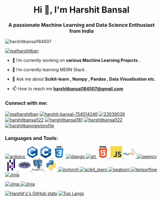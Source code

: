 <h1 align="center">Hi 👋, I'm Harshit Bansal</h1>
<h3 align="center">A passionate Machine Learning and Data Science Enthusiast from India</h3>

<p align="left"> <img src="https://komarev.com/ghpvc/?username=harshitbansal184507&label=Profile%20views&color=0e75b6&style=flat" alt="harshitbansal184507" /> </p>

<p align="left"> <a href="https://twitter.com/realharshitban" target="blank"><img src="https://img.shields.io/twitter/follow/realharshitban?logo=twitter&style=for-the-badge" alt="realharshitban" /></a> </p>

- 🔭 I’m currently working on **various Machine Learning Projects .**  

- 🌱 I’m currently learning MERN Stack .

- 💬 Ask me about **Scikit-learn , Numpy , Pandas , Data Visualisation etc.**

- 📫 How to reach me **harshitbansal184507@gmail.com**

<h3 align="left">Connect with me:</h3>
<p align="left">
<a href="https://twitter.com/realharshitban" target="blank"><img align="center" src="https://raw.githubusercontent.com/rahuldkjain/github-profile-readme-generator/master/src/images/icons/Social/twitter.svg" alt="realharshitban" height="30" width="40" /></a>
<a href="https://linkedin.com/in/harshit-bansal-754514246" target="blank"><img align="center" src="https://raw.githubusercontent.com/rahuldkjain/github-profile-readme-generator/master/src/images/icons/Social/linked-in-alt.svg" alt="harshit-bansal-754514246" height="30" width="40" /></a>
<a href="https://stackoverflow.com/users/23039038" target="blank"><img align="center" src="https://raw.githubusercontent.com/rahuldkjain/github-profile-readme-generator/master/src/images/icons/Social/stack-overflow.svg" alt="23039038" height="30" width="40" /></a>
<a href="https://kaggle.com/harshitbansal122" target="blank"><img align="center" src="https://raw.githubusercontent.com/rahuldkjain/github-profile-readme-generator/master/src/images/icons/Social/kaggle.svg" alt="harshitbansal122" height="30" width="40" /></a>
<a href="https://www.hackerrank.com/harshitbansal181" target="blank"><img align="center" src="https://raw.githubusercontent.com/rahuldkjain/github-profile-readme-generator/master/src/images/icons/Social/hackerrank.svg" alt="harshitbansal181" height="30" width="40" /></a>
<a href="https://www.leetcode.com/harshitbansal122" target="blank"><img align="center" src="https://raw.githubusercontent.com/rahuldkjain/github-profile-readme-generator/master/src/images/icons/Social/leet-code.svg" alt="harshitbansal122" height="30" width="40" /></a>
<a href="https://auth.geeksforgeeks.org/user/harshitbanogje/profile" target="blank"><img align="center" src="https://raw.githubusercontent.com/rahuldkjain/github-profile-readme-generator/master/src/images/icons/Social/geeks-for-geeks.svg" alt="harshitbanogje/profile" height="30" width="40" /></a>
</p>

<h3 align="left">Languages and Tools:</h3>
<p align="left"> <a href="https://www.arduino.cc/" target="_blank" rel="noreferrer"> <img src="https://cdn.worldvectorlogo.com/logos/arduino-1.svg" alt="arduino" width="40" height="40"/> </a> <a href="https://www.cprogramming.com/" target="_blank" rel="noreferrer"> <img src="https://raw.githubusercontent.com/devicons/devicon/master/icons/c/c-original.svg" alt="c" width="40" height="40"/> </a> <a href="https://www.w3schools.com/cpp/" target="_blank" rel="noreferrer"> <img src="https://raw.githubusercontent.com/devicons/devicon/master/icons/cplusplus/cplusplus-original.svg" alt="cplusplus" width="40" height="40"/> </a> <a href="https://www.w3schools.com/css/" target="_blank" rel="noreferrer"> <img src="https://raw.githubusercontent.com/devicons/devicon/master/icons/css3/css3-original-wordmark.svg" alt="css3" width="40" height="40"/> </a> <a href="https://www.djangoproject.com/" target="_blank" rel="noreferrer"> <img src="https://cdn.worldvectorlogo.com/logos/django.svg" alt="django" width="40" height="40"/> </a> <a href="https://git-scm.com/" target="_blank" rel="noreferrer"> <img src="https://www.vectorlogo.zone/logos/git-scm/git-scm-icon.svg" alt="git" width="40" height="40"/> </a> <a href="https://www.w3.org/html/" target="_blank" rel="noreferrer"> <img src="https://raw.githubusercontent.com/devicons/devicon/master/icons/html5/html5-original-wordmark.svg" alt="html5" width="40" height="40"/> </a> <a href="https://developer.mozilla.org/en-US/docs/Web/JavaScript" target="_blank" rel="noreferrer"> <img src="https://raw.githubusercontent.com/devicons/devicon/master/icons/javascript/javascript-original.svg" alt="javascript" width="40" height="40"/> </a> <a href="https://www.mysql.com/" target="_blank" rel="noreferrer"> <img src="https://raw.githubusercontent.com/devicons/devicon/master/icons/mysql/mysql-original-wordmark.svg" alt="mysql" width="40" height="40"/> </a> <a href="https://opencv.org/" target="_blank" rel="noreferrer"> <img src="https://www.vectorlogo.zone/logos/opencv/opencv-icon.svg" alt="opencv" width="40" height="40"/> </a> <a href="https://pandas.pydata.org/" target="_blank" rel="noreferrer"> <img src="https://raw.githubusercontent.com/devicons/devicon/2ae2a900d2f041da66e950e4d48052658d850630/icons/pandas/pandas-original.svg" alt="pandas" width="40" height="40"/> </a> <a href="https://www.php.net" target="_blank" rel="noreferrer"> <img src="https://raw.githubusercontent.com/devicons/devicon/master/icons/php/php-original.svg" alt="php" width="40" height="40"/> </a> <a href="https://www.postgresql.org" target="_blank" rel="noreferrer"> <img src="https://raw.githubusercontent.com/devicons/devicon/master/icons/postgresql/postgresql-original-wordmark.svg" alt="postgresql" width="40" height="40"/> </a> <a href="https://www.python.org" target="_blank" rel="noreferrer"> <img src="https://raw.githubusercontent.com/devicons/devicon/master/icons/python/python-original.svg" alt="python" width="40" height="40"/> </a> <a href="https://pytorch.org/" target="_blank" rel="noreferrer"> <img src="https://www.vectorlogo.zone/logos/pytorch/pytorch-icon.svg" alt="pytorch" width="40" height="40"/> </a> <a href="https://scikit-learn.org/" target="_blank" rel="noreferrer"> <img src="https://upload.wikimedia.org/wikipedia/commons/0/05/Scikit_learn_logo_small.svg" alt="scikit_learn" width="40" height="40"/> </a> <a href="https://seaborn.pydata.org/" target="_blank" rel="noreferrer"> <img src="https://seaborn.pydata.org/_images/logo-mark-lightbg.svg" alt="seaborn" width="40" height="40"/> </a> <a href="https://www.tensorflow.org" target="_blank" rel="noreferrer"> <img src="https://www.vectorlogo.zone/logos/tensorflow/tensorflow-icon.svg" alt="tensorflow" width="40" height="40"/> </a>
<a href="https://jinja.palletsprojects.com/en/3.1.x/" target="_blank" rel="noreferrer"> <img src="https://jinja.palletsprojects.com/en/3.1.x/_images/jinja-logo.png" alt="Jinja" width="40" height="40"/> </a> </p>
<a href="https://www.langchain.com/" target="_blank" rel="noreferrer"> <img src="https://opensource.muenchen.de/logo/langchain.jpg" alt="Jinja" width="40" height="40"/> </a> 
<a href="https://www.docker.com/" target="_blank" rel="noreferrer"> <img src="https://cdn-icons-png.flaticon.com/512/919/919853.png" alt="Jinja" width="40" height="40"/> </a> 

[![Harshit's's GitHub stats](https://github-readme-stats.vercel.app/api?username=harshitbansal184507)](https://github.com/harshitbansal184507/github-readme-stats)
[![Top Langs](https://github-readme-stats.vercel.app/api/top-langs/?username=harshitbansal184507&layout=compact)](https://github.com/harshitbansal184507/github-readme-stats)

